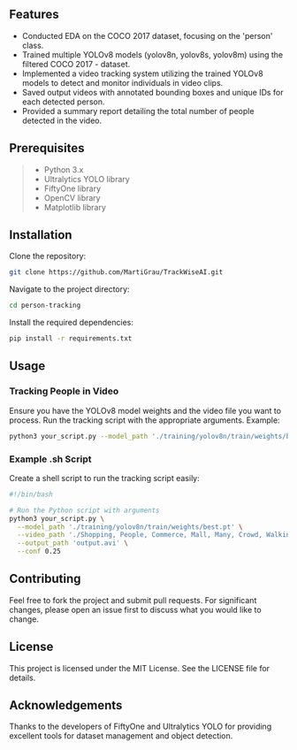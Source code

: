 ## Features
- Conducted EDA on the COCO 2017 dataset, focusing on the 'person' class.
- Trained multiple YOLOv8 models (yolov8n, yolov8s, yolov8m) using the filtered COCO 2017 - dataset.
- Implemented a video tracking system utilizing the trained YOLOv8 models to detect and monitor individuals in video clips.
- Saved output videos with annotated bounding boxes and unique IDs for each detected person.
- Provided a summary report detailing the total number of people detected in the video.

## Prerequisites
>- Python 3.x
>- Ultralytics YOLO library
>- FiftyOne library
>- OpenCV library
>- Matplotlib library

## Installation
Clone the repository:

```bash
git clone https://github.com/MartiGrau/TrackWiseAI.git
```
Navigate to the project directory:

```bash
cd person-tracking
```
Install the required dependencies:

```bash
pip install -r requirements.txt
```

## Usage
### Tracking People in Video
Ensure you have the YOLOv8 model weights and the video file you want to process.
Run the tracking script with the appropriate arguments. Example:
```bash
python3 your_script.py --model_path './training/yolov8n/train/weights/best.pt' --video_path './path_to_video/video.mp4' --output_path 'output.avi' --conf 0.25
```

### Example .sh Script
Create a shell script to run the tracking script easily:

```bash
#!/bin/bash

# Run the Python script with arguments
python3 your_script.py \
  --model_path './training/yolov8n/train/weights/best.pt' \
  --video_path './Shopping, People, Commerce, Mall, Many, Crowd, Walking   Free Stock video footage   YouTube.mp4' \
  --output_path 'output.avi' \
  --conf 0.25
```

## Contributing
Feel free to fork the project and submit pull requests. For significant changes, please open an issue first to discuss what you would like to change.

## License
This project is licensed under the MIT License. See the LICENSE file for details.

## Acknowledgements
Thanks to the developers of FiftyOne and Ultralytics YOLO for providing excellent tools for dataset management and object detection.